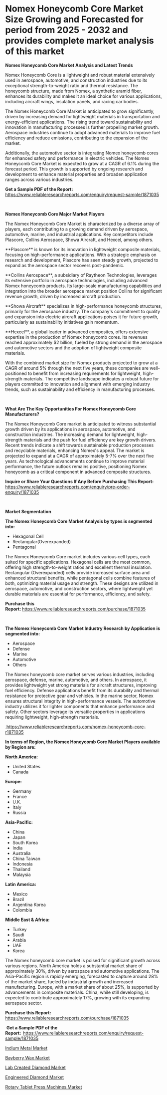 <p><h1>Nomex Honeycomb Core Market Size Growing and Forecasted for period from 2025 - 2032 and provides complete market analysis of this market</h1></p><p><strong>Nomex Honeycomb Core Market Analysis and Latest Trends</strong></p>
<p><p>Nomex Honeycomb Core is a lightweight and robust material extensively used in aerospace, automotive, and construction industries due to its exceptional strength-to-weight ratio and thermal resistance. The honeycomb structure, made from Nomex, a synthetic aramid fiber, enhances its durability and makes it an ideal choice for various applications, including aircraft wings, insulation panels, and racing car bodies. </p><p>The Nomex Honeycomb Core Market is anticipated to grow significantly, driven by increasing demand for lightweight materials in transportation and energy-efficient applications. The rising trend toward sustainability and innovation in manufacturing processes is further propelling market growth. Aerospace industries continue to adopt advanced materials to improve fuel efficiency and reduce emissions, contributing to the expansion of the market. </p><p>Additionally, the automotive sector is integrating Nomex honeycomb cores for enhanced safety and performance in electric vehicles. The Nomex Honeycomb Core Market is expected to grow at a CAGR of 6.1% during the forecast period. This growth is supported by ongoing research and development to enhance material properties and broaden application ranges across various industries.</p></p>
<p><strong>Get a Sample PDF of the Report:&nbsp;</strong> <a href="https://www.reliableresearchreports.com/enquiry/request-sample/1871035?utm_campaign=24&utm_medium=2&utm_source=Github&utm_content=ia&utm_term=31012025&utm_id=nomex-honeycomb-core">https://www.reliableresearchreports.com/enquiry/request-sample/1871035</a></p>
<p>&nbsp;</p>
<p><strong>Nomex Honeycomb Core Major Market Players</strong></p>
<p><p>The Nomex Honeycomb Core Market is characterized by a diverse array of players, each contributing to a growing demand driven by aerospace, automotive, marine, and industrial applications. Key competitors include Plascore, Collins Aerospace, Showa Aircraft, and Hexcel, among others.</p><p>**Plascore** is known for its innovation in lightweight composite materials, focusing on high-performance applications. With a strategic emphasis on research and development, Plascore has seen steady growth, projected to expand as the aerospace sector recovers post-pandemic.</p><p>**Collins Aerospace**, a subsidiary of Raytheon Technologies, leverages its extensive portfolio in aerospace technologies, including advanced Nomex honeycomb products. Its large-scale manufacturing capabilities and integration into the broader aerospace market position Collins for significant revenue growth, driven by increased aircraft production.</p><p>**Showa Aircraft** specializes in high-performance honeycomb structures, primarily for the aerospace industry. The company's commitment to quality and expansion into electric aircraft applications poises it for future growth, particularly as sustainability initiatives gain momentum.</p><p>**Hexcel**, a global leader in advanced composites, offers extensive expertise in the production of Nomex honeycomb cores. Its revenues reached approximately $2 billion, fueled by strong demand in the aerospace and automotive sectors and the adoption of lightweight composite materials.</p><p>With the combined market size for Nomex products projected to grow at a CAGR of around 5% through the next five years, these companies are well-positioned to benefit from increasing requirements for lightweight, high-strength materials. The competitive landscape indicates a robust future for players committed to innovation and alignment with emerging industry trends, such as sustainability and efficiency in manufacturing processes.</p></p>
<p>&nbsp;</p>
<p><strong>What Are The Key Opportunities For Nomex Honeycomb Core Manufacturers?</strong></p>
<p><p>The Nomex Honeycomb Core market is anticipated to witness substantial growth driven by its applications in aerospace, automotive, and construction industries. The increasing demand for lightweight, high-strength materials and the push for fuel efficiency are key growth drivers. Recent trends indicate a shift towards sustainable production processes and recyclable materials, enhancing Nomex's appeal. The market is projected to expand at a CAGR of approximately 5-7% over the next five years. As technological advancements continue to improve material performance, the future outlook remains positive, positioning Nomex honeycomb as a critical component in advanced composite structures.</p></p>
<p><strong>Inquire or Share Your Questions If Any Before Purchasing This Report:</strong> <a href="https://www.reliableresearchreports.com/enquiry/pre-order-enquiry/1871035?utm_campaign=24&utm_medium=2&utm_source=Github&utm_content=ia&utm_term=31012025&utm_id=nomex-honeycomb-core">https://www.reliableresearchreports.com/enquiry/pre-order-enquiry/1871035</a></p>
<p>&nbsp;</p>
<p><strong>Market Segmentation</strong></p>
<p><strong>The Nomex Honeycomb Core Market Analysis by types is segmented into:</strong></p>
<p><ul><li>Hexagonal Cell</li><li>Rectangular(Overexpanded)</li><li>Pentagonal</li></ul></p>
<p><p>The Nomex Honeycomb Core market includes various cell types, each suited for specific applications. Hexagonal cells are the most common, offering high strength-to-weight ratios and excellent thermal insulation. Rectangular (Overexpanded) cells provide increased surface area and enhanced structural benefits, while pentagonal cells combine features of both, optimizing material usage and strength. These designs are utilized in aerospace, automotive, and construction sectors, where lightweight yet durable materials are essential for performance, efficiency, and safety.</p></p>
<p><strong>Purchase this Report:&nbsp;</strong><a href="https://www.reliableresearchreports.com/purchase/1871035?utm_campaign=24&utm_medium=2&utm_source=Github&utm_content=ia&utm_term=31012025&utm_id=nomex-honeycomb-core">https://www.reliableresearchreports.com/purchase/1871035</a></p>
<p>&nbsp;</p>
<p><strong>The Nomex Honeycomb Core Market Industry Research by Application is segmented into:</strong></p>
<p><ul><li>Aerospace</li><li>Defense</li><li>Marine</li><li>Automotive</li><li>Others</li></ul></p>
<p><p>The Nomex honeycomb core market serves various industries, including aerospace, defense, marine, automotive, and others. In aerospace, it provides lightweight yet strong materials for aircraft structures, improving fuel efficiency. Defense applications benefit from its durability and thermal resistance for protective gear and vehicles. In the marine sector, Nomex ensures structural integrity in high-performance vessels. The automotive industry utilizes it for lighter components that enhance performance and safety. Other sectors leverage its versatile properties in applications requiring lightweight, high-strength materials.</p></p>
<p><a href="https://www.reliableresearchreports.com/nomex-honeycomb-core-r1871035?utm_campaign=24&utm_medium=2&utm_source=Github&utm_content=ia&utm_term=31012025&utm_id=nomex-honeycomb-core">&nbsp;https://www.reliableresearchreports.com/nomex-honeycomb-core-r1871035</a></p>
<p><strong>In terms of Region, the Nomex Honeycomb Core Market Players available by Region are:</strong></p>
<p>
    <p> <strong> North America: </strong>
        <ul>
            <li>United States</li>
            <li>Canada</li>
        </ul>
        </p> 
    <p> <strong> Europe: </strong>
        <ul>
            <li>Germany</li>
            <li>France</li>
            <li>U.K.</li>
            <li>Italy</li>
            <li>Russia</li>
        </ul>
        </p> 
    <p> <strong> Asia-Pacific: </strong>
        <ul>
            <li>China</li>
            <li>Japan</li>
            <li>South Korea</li>
            <li>India</li>
            <li>Australia</li>
            <li>China Taiwan</li>
            <li>Indonesia</li>
            <li>Thailand</li>
            <li>Malaysia</li>
        </ul>
        </p> 
    <p> <strong> Latin America: </strong>
        <ul>
            <li>Mexico</li>
            <li>Brazil</li>
            <li>Argentina Korea</li>
            <li>Colombia</li>
        </ul>
        </p> 
    <p> <strong> Middle East & Africa: </strong>
        <ul>
            <li>Turkey</li>
            <li>Saudi</li>
            <li>Arabia</li>
            <li>UAE</li>
            <li>Korea</li>
        </ul>
    </p>
    </p>
<p><p>The Nomex honeycomb core market is poised for significant growth across various regions. North America holds a substantial market share of approximately 30%, driven by aerospace and automotive applications. The Asia-Pacific region is rapidly emerging, forecasted to capture around 28% of the market share, fueled by industrial growth and increased manufacturing. Europe, with a market share of about 25%, is supported by advancements in composite materials. China, while still developing, is expected to contribute approximately 17%, growing with its expanding aerospace sector.</p></p>
<p><strong>Purchase this Report: </strong><a href="https://www.reliableresearchreports.com/purchase/1871035?utm_campaign=24&utm_medium=2&utm_source=Github&utm_content=ia&utm_term=31012025&utm_id=nomex-honeycomb-core">https://www.reliableresearchreports.com/purchase/1871035</a></p>
<p>&nbsp;<strong>Get a Sample PDF of the Report:&nbsp;&nbsp;</strong><a href="https://www.reliableresearchreports.com/enquiry/request-sample/1871035?utm_campaign=24&utm_medium=2&utm_source=Github&utm_content=ia&utm_term=31012025&utm_id=nomex-honeycomb-core">https://www.reliableresearchreports.com/enquiry/request-sample/1871035</a></p>
<p><strong></strong></p>
<p><p><a href="https://www.linkedin.com/pulse/future-indium-metal-market-whats-propelling-92-cagr-2032-revidease-17aef?utm_campaign=24&utm_medium=2&utm_source=Github&utm_content=ia&utm_term=31012025&utm_id=nomex-honeycomb-core">Indium Metal Market</a></p><p><a href="https://www.linkedin.com/pulse/bayberry-wax-industry-report-examines-recent-innovations-7gyoe?utm_campaign=24&utm_medium=2&utm_source=Github&utm_content=ia&utm_term=31012025&utm_id=nomex-honeycomb-core">Bayberry Wax Market</a></p><p><a href="https://github.com/yazminwollma30/Market-Research-Report-List-1/blob/main/lab-created-diamond-market.md?utm_campaign=24&utm_medium=2&utm_source=Github&utm_content=ia&utm_term=31012025&utm_id=nomex-honeycomb-core">Lab Created Diamond Market</a></p><p><a href="https://github.com/laajzervo/Market-Research-Report-List-1/blob/main/engineered-diamond-market.md?utm_campaign=24&utm_medium=2&utm_source=Github&utm_content=ia&utm_term=31012025&utm_id=nomex-honeycomb-core">Engineered Diamond Market</a></p><p><a href="https://www.linkedin.com/pulse/comprehend-rotary-tablet-press-machines-market-size-growing-4dcde?utm_campaign=24&utm_medium=2&utm_source=Github&utm_content=ia&utm_term=31012025&utm_id=nomex-honeycomb-core">Rotary Tablet Press Machines Market</a></p></p>